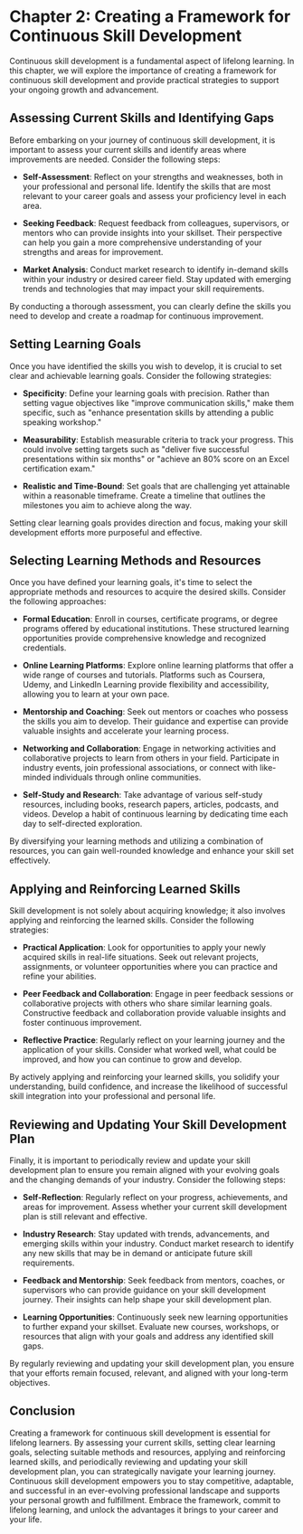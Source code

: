 Chapter 2: Creating a Framework for Continuous Skill Development
================================================================

Continuous skill development is a fundamental aspect of lifelong learning. In this chapter, we will explore the importance of creating a framework for continuous skill development and provide practical strategies to support your ongoing growth and advancement.

Assessing Current Skills and Identifying Gaps
---------------------------------------------

Before embarking on your journey of continuous skill development, it is important to assess your current skills and identify areas where improvements are needed. Consider the following steps:

* **Self-Assessment**: Reflect on your strengths and weaknesses, both in your professional and personal life. Identify the skills that are most relevant to your career goals and assess your proficiency level in each area.

* **Seeking Feedback**: Request feedback from colleagues, supervisors, or mentors who can provide insights into your skillset. Their perspective can help you gain a more comprehensive understanding of your strengths and areas for improvement.

* **Market Analysis**: Conduct market research to identify in-demand skills within your industry or desired career field. Stay updated with emerging trends and technologies that may impact your skill requirements.

By conducting a thorough assessment, you can clearly define the skills you need to develop and create a roadmap for continuous improvement.

Setting Learning Goals
----------------------

Once you have identified the skills you wish to develop, it is crucial to set clear and achievable learning goals. Consider the following strategies:

* **Specificity**: Define your learning goals with precision. Rather than setting vague objectives like "improve communication skills," make them specific, such as "enhance presentation skills by attending a public speaking workshop."

* **Measurability**: Establish measurable criteria to track your progress. This could involve setting targets such as "deliver five successful presentations within six months" or "achieve an 80% score on an Excel certification exam."

* **Realistic and Time-Bound**: Set goals that are challenging yet attainable within a reasonable timeframe. Create a timeline that outlines the milestones you aim to achieve along the way.

Setting clear learning goals provides direction and focus, making your skill development efforts more purposeful and effective.

Selecting Learning Methods and Resources
----------------------------------------

Once you have defined your learning goals, it's time to select the appropriate methods and resources to acquire the desired skills. Consider the following approaches:

* **Formal Education**: Enroll in courses, certificate programs, or degree programs offered by educational institutions. These structured learning opportunities provide comprehensive knowledge and recognized credentials.

* **Online Learning Platforms**: Explore online learning platforms that offer a wide range of courses and tutorials. Platforms such as Coursera, Udemy, and LinkedIn Learning provide flexibility and accessibility, allowing you to learn at your own pace.

* **Mentorship and Coaching**: Seek out mentors or coaches who possess the skills you aim to develop. Their guidance and expertise can provide valuable insights and accelerate your learning process.

* **Networking and Collaboration**: Engage in networking activities and collaborative projects to learn from others in your field. Participate in industry events, join professional associations, or connect with like-minded individuals through online communities.

* **Self-Study and Research**: Take advantage of various self-study resources, including books, research papers, articles, podcasts, and videos. Develop a habit of continuous learning by dedicating time each day to self-directed exploration.

By diversifying your learning methods and utilizing a combination of resources, you can gain well-rounded knowledge and enhance your skill set effectively.

Applying and Reinforcing Learned Skills
---------------------------------------

Skill development is not solely about acquiring knowledge; it also involves applying and reinforcing the learned skills. Consider the following strategies:

* **Practical Application**: Look for opportunities to apply your newly acquired skills in real-life situations. Seek out relevant projects, assignments, or volunteer opportunities where you can practice and refine your abilities.

* **Peer Feedback and Collaboration**: Engage in peer feedback sessions or collaborative projects with others who share similar learning goals. Constructive feedback and collaboration provide valuable insights and foster continuous improvement.

* **Reflective Practice**: Regularly reflect on your learning journey and the application of your skills. Consider what worked well, what could be improved, and how you can continue to grow and develop.

By actively applying and reinforcing your learned skills, you solidify your understanding, build confidence, and increase the likelihood of successful skill integration into your professional and personal life.

Reviewing and Updating Your Skill Development Plan
--------------------------------------------------

Finally, it is important to periodically review and update your skill development plan to ensure you remain aligned with your evolving goals and the changing demands of your industry. Consider the following steps:

* **Self-Reflection**: Regularly reflect on your progress, achievements, and areas for improvement. Assess whether your current skill development plan is still relevant and effective.

* **Industry Research**: Stay updated with trends, advancements, and emerging skills within your industry. Conduct market research to identify any new skills that may be in demand or anticipate future skill requirements.

* **Feedback and Mentorship**: Seek feedback from mentors, coaches, or supervisors who can provide guidance on your skill development journey. Their insights can help shape your skill development plan.

* **Learning Opportunities**: Continuously seek new learning opportunities to further expand your skillset. Evaluate new courses, workshops, or resources that align with your goals and address any identified skill gaps.

By regularly reviewing and updating your skill development plan, you ensure that your efforts remain focused, relevant, and aligned with your long-term objectives.

Conclusion
----------

Creating a framework for continuous skill development is essential for lifelong learners. By assessing your current skills, setting clear learning goals, selecting suitable methods and resources, applying and reinforcing learned skills, and periodically reviewing and updating your skill development plan, you can strategically navigate your learning journey. Continuous skill development empowers you to stay competitive, adaptable, and successful in an ever-evolving professional landscape and supports your personal growth and fulfillment. Embrace the framework, commit to lifelong learning, and unlock the advantages it brings to your career and your life.
